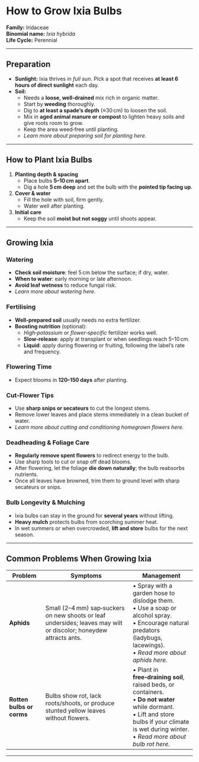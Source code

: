 # How to Grow Ixia Bulbs

**Family:** Iridaceae  
**Binomial name:** _Ixia hybrida_  
**Life Cycle:** Perennial  

---

## Preparation

- **Sunlight:** Ixia thrives in *full sun*. Pick a spot that receives **at least 6 hours of direct sunlight** each day.  
- **Soil:**  
  - Needs a **loose, well‑drained** mix rich in organic matter.  
  - Start by **weeding** thoroughly.  
  - Dig to **at least a spade’s depth** (≈30 cm) to loosen the soil.  
  - Mix in **aged animal manure or compost** to lighten heavy soils and give roots room to grow.  
  - Keep the area weed‑free until planting.  
  - *Learn more about preparing soil for planting here.*

---

## How to Plant Ixia Bulbs

1. **Planting depth & spacing**  
   - Place bulbs **5–10 cm apart**.  
   - Dig a hole **5 cm deep** and set the bulb with the **pointed tip facing up**.  
2. **Cover & water**  
   - Fill the hole with soil, firm gently.  
   - Water well after planting.  
3. **Initial care**  
   - Keep the soil **moist but not soggy** until shoots appear.

---

## Growing Ixia

### Watering

- **Check soil moisture**: feel 5 cm below the surface; if dry, water.  
- **When to water**: early morning or late afternoon.  
- **Avoid leaf wetness** to reduce fungal risk.  
- *Learn more about watering here.*

### Fertilising

- **Well‑prepared soil** usually needs no extra fertilizer.  
- **Boosting nutrition** (optional):  
  - *High‑potassium* or *flower‑specific* fertilizer works well.  
  - **Slow‑release**: apply at transplant or when seedlings reach 5–10 cm.  
  - **Liquid**: apply during flowering or fruiting, following the label’s rate and frequency.

### Flowering Time

- Expect blooms in **120–150 days** after planting.

### Cut‑Flower Tips

- Use **sharp snips or secateurs** to cut the longest stems.  
- Remove lower leaves and place stems immediately in a clean bucket of water.  
- *Learn more about cutting and conditioning homegrown flowers here.*

### Deadheading & Foliage Care

- **Regularly remove spent flowers** to redirect energy to the bulb.  
- Use sharp tools to cut or snap off dead blooms.  
- After flowering, let the foliage **die down naturally**; the bulb reabsorbs nutrients.  
- Once all leaves have browned, trim them to ground level with sharp secateurs or snips.

### Bulb Longevity & Mulching

- Ixia bulbs can stay in the ground for **several years** without lifting.  
- **Heavy mulch** protects bulbs from scorching summer heat.  
- In wet summers or when overcrowded, **lift and store** bulbs for the next season.

---

## Common Problems When Growing Ixia

| Problem | Symptoms | Management |
|---------|----------|------------|
| **Aphids** | Small (2–4 mm) sap‑suckers on new shoots or leaf undersides; leaves may wilt or discolor; honeydew attracts ants. | • Spray with a garden hose to dislodge them.<br>• Use a soap or alcohol spray.<br>• Encourage natural predators (ladybugs, lacewings).<br>• *Read more about aphids here.* |
| **Rotten bulbs or corms** | Bulbs show rot, lack roots/shoots, or produce stunted yellow leaves without flowers. | • Plant in **free‑draining soil**, raised beds, or containers.<br>• **Do not water** while dormant.<br>• Lift and store bulbs if your climate is wet during winter.<br>• *Read more about bulb rot here.* |

---